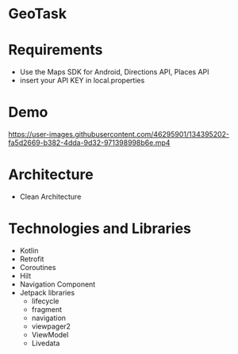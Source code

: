 # GeoTask

# Requirements

* Use the Maps SDK for Android, Directions API, Places API
* insert your API KEY in local.properties

# Demo

https://user-images.githubusercontent.com/46295901/134395202-fa5d2669-b382-4dda-9d32-971398998b6e.mp4

# Architecture 

* Clean Architecture

# Technologies and Libraries

* Kotlin
* Retrofit
* Coroutines
* Hilt
* Navigation Component
* Jetpack libraries
  * lifecycle
  * fragment
  * navigation 
  * viewpager2
  * ViewModel
  * Livedata

